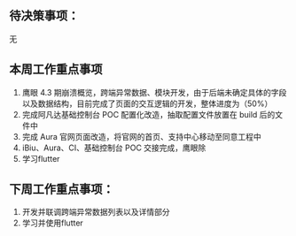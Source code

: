 ## 待决策事项：
无
## 本周工作重点事项
1. 鹰眼 4.3 期崩溃概览，跨端异常数据、模块开发，由于后端未确定具体的字段以及数据结构，目前完成了页面的交互逻辑的开发，整体进度为（50%）
2. 完成阿凡达基础控制台 POC 配置化改造，抽取配置文件放置在 build 后的文件中
3. 完成 Aura 官网页面改造，将官网的首页、支持中心移动至同意工程中
4. iBiu、Aura、CI、基础控制台 POC 交接完成，鹰眼除
3. 学习flutter
## 下周工作重点事项：
1. 开发并联调跨端异常数据列表以及详情部分
1. 学习并使用flutter
